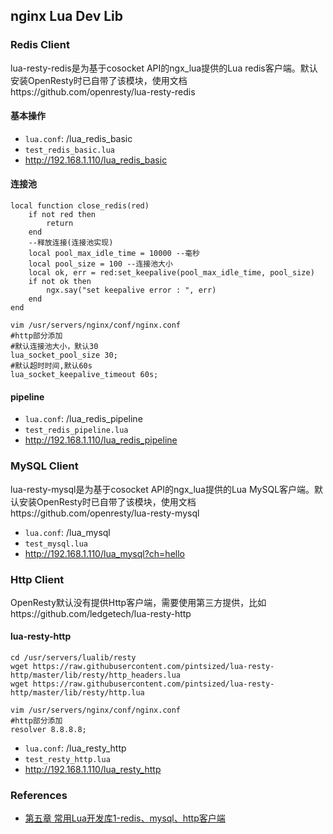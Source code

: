 ## nginx Lua Dev Lib

### Redis Client
lua-resty-redis是为基于cosocket API的ngx_lua提供的Lua redis客户端。默认安装OpenResty时已自带了该模块，使用文档https://github.com/openresty/lua-resty-redis

#### 基本操作
- `lua.conf`: /lua_redis_basic
- `test_redis_basic.lua`
- http://192.168.1.110/lua_redis_basic

#### 连接池
```
local function close_redis(red)
    if not red then
        return
    end
    --释放连接(连接池实现)
    local pool_max_idle_time = 10000 --毫秒
    local pool_size = 100 --连接池大小
    local ok, err = red:set_keepalive(pool_max_idle_time, pool_size)
    if not ok then
        ngx.say("set keepalive error : ", err)
    end
end
```
```
vim /usr/servers/nginx/conf/nginx.conf
#http部分添加
#默认连接池大小，默认30
lua_socket_pool_size 30;
#默认超时时间,默认60s
lua_socket_keepalive_timeout 60s;
```

#### pipeline
- `lua.conf`: /lua_redis_pipeline
- `test_redis_pipeline.lua`
- http://192.168.1.110/lua_redis_pipeline

### MySQL Client
lua-resty-mysql是为基于cosocket API的ngx_lua提供的Lua MySQL客户端。默认安装OpenResty时已自带了该模块，使用文档https://github.com/openresty/lua-resty-mysql
- `lua.conf`: /lua_mysql
- `test_mysql.lua`
- http://192.168.1.110/lua_mysql?ch=hello

### Http Client
OpenResty默认没有提供Http客户端，需要使用第三方提供，比如https://github.com/ledgetech/lua-resty-http

#### lua-resty-http
```
cd /usr/servers/lualib/resty
wget https://raw.githubusercontent.com/pintsized/lua-resty-http/master/lib/resty/http_headers.lua
wget https://raw.githubusercontent.com/pintsized/lua-resty-http/master/lib/resty/http.lua
```
```
vim /usr/servers/nginx/conf/nginx.conf
#http部分添加
resolver 8.8.8.8;
```
- `lua.conf`: /lua_resty_http
- `test_resty_http.lua`
- http://192.168.1.110/lua_resty_http



### References
- [第五章 常用Lua开发库1-redis、mysql、http客户端](https://www.iteye.com/blog/jinnianshilongnian-2187328)